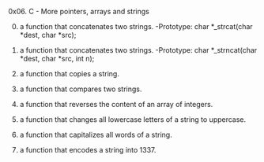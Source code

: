 0x06. C - More pointers, arrays and strings

0.	a function that concatenates two strings. -Prototype: char *_strcat(char *dest, char *src);

1.	a function that concatenates two strings. -Prototype: char *_strncat(char *dest, char *src, int n);

2.	a function that copies a string.

3.	a function that compares two strings.

4.	a function that reverses the content of an array of integers.

5.	a function that changes all lowercase letters of a string to uppercase.

6.	a function that capitalizes all words of a string.

7.	a function that encodes a string into 1337.
